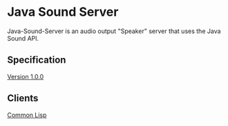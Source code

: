 # Java Sound Server

Java-Sound-Server is an audio output "Speaker" server that uses the Java Sound API.

## Specification

[Version 1.0.0](specification_v1_0_0.md)

## Clients

[Common Lisp](https://github.com/Frechmatz/cl-java-sound-client)

